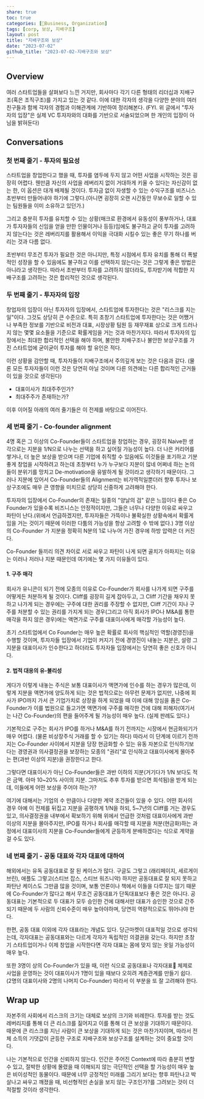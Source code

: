 ```yaml
---
share: true
toc: true
categories: [Business, Organization]
tags: [corp, 보상, 지배구조]
layout: post
title: "지배구조와 보상"
date: "2023-07-02"
github_title: "2023-07-02-지배구조와 보상"
---
```


## Overview
여러 스타트업들을 살펴보다 느낀 거지만, 회사마다 각기 다른 형태의 리더십과 지배구조(혹은 조직구조)를 가지고 있는 것 같다. 이에 대한 각자의 생각을 다양한 분야의 여러 친구들과 함께 각자의 경험과 이해관계에 기반하여 정리해본다. (FYI. 위 글에서 "투자자의 입장"은 실제 VC 투자자와의 대화를 기반으로 서술되었으며 한 개인의 입장이 아님을 밝혀둔다)


## Conversations

### 첫 번째 줄기 - 투자의 필요성

스타트업을 창업한다고 했을 때, 투자를 염두에 두지 않고 어떤 사업을 시작하는 것은 굉장히 어렵다. 웬만큼 자신의 사업을 레버리지 없이 거대하게 키울 수 있다는 자신감이 없는 한, 이 옵션은 대개 배제될 것이다. 투자금 없이 자생할 수 있는 수익구조를 비즈니스 초반부터 만들어내야 하기에 그렇다.(아니면 굉장히 오랜 시간동안 무보수로 일할 수 있는 팀원들을 이미 소유하고 있던가.) 

그리고 충분히 투자를 유치할 수 있는 상황(매크로 환경에서 유동성이 풍부하거나, 대표가 투자자들의 신임을 얻을 만한 인물이거나 등등)임에도 불구하고 굳이 투자를 고려하지 않는다는 것은 레버리지를 활용해서 이익을 극대화 시킬수 있는 좋은 무기 하나를 버리는 것과 다름 없다. 

초반부터 무조건 투자가 필요한 것은 아니지만, 특정 시점에서 투자 유치를 통해 더 폭발적인 성장을 할 수 있음에도 불구하고 이를 선택하지 않는다는 것은 그렇게 좋은 방법은 아니라고 생각한다. 따라서 초반부터 투자를 고려하지 않더라도, 투자받기에 적합한 지배구조를 고려하는 것은 합리적인 것으로 생각된다.

### 두 번째 줄기 - 투자자의 입장

창업자의 입장이 아닌 투자자의 입장에서, 스타트업에 투자한다는 것은 "리스크를 지는 일"이다. 그것도 상당히 큰 수준으로. 특히 초창기 스타트업에 투자한다는 것은 어쨌거나 부족한 정보를 기반으로 비전과 대표, 시장상황 팀원 등 재무재표 상으로 크게 드러나지 않는 몇몇 요소들을 기준으로 확률게임을 거는 것과 마찬가지다. 따라서 투자자의 입장에서는 최대한 합리적인 선택을 해야 하며, 불안한 지배구조나 불안한 보상구조를 가진 스타트업에 굳이굳이 투자를 해야 할 유인은 적다. 

이런 상황을 감안할 때, 투자자들이 지배구조에서 주의깊게 보는 것은 다음과 같다. (물론 모든 투자자들이 이런 것은 당연히 아닐 것이며 다른 의견에는 다른 합리적인 근거들이 있을 것으로 생각된다)

- 대표이사가 최대주주인가?
- 최대주주가 존재하는가?

이후 이어질 아래의 여러 줄기들은 이 전제를 바탕으로 이어진다.


### 세 번째 줄기 - Co-founder alignment

4명 혹은 그 이상의 Co-Founder들이 스타트업을 창업하는 경우, 굉장히 Naive한 생각으로는 지분을 1/N으로 나누는 선택을 하고 싶어질 가능성이 높다. 더 나은 커리어를 쌓거나, 더 높은 보상을 받으며 다른 기업에 취직할 수 있음에도 이것들을 포기하고 기분좋게 창업을 시작하려고 하는데 초창부터 누가 누구보다 지분이 많네 어쩌네 하는 논의들이 분위기를 망치고 De-motivation을 유발하게 될 것이라고 생각하기 때문이다. 그러나 지분에 있어서 Co-Founder들의 Alignment는 비가역적일뿐더러 향후 투자나 보상구조에도 매우 큰 영향을 미치므로 상당히 신중하게 고려해야 한다.

투자자의 입장에서 Co-Founder의 존재는 일종의 "양날의 검" 같은 느낌이다
좋은 Co Founder가 있을수록 비즈니스는 안정적이지만, 그들은 너무나 다양한 이유로 싸우고 파탄이 난다.(위에서 언급하겠지만, 투자자들은 가뜩이나 불확실한 상황속에서 확률게임을 거는 것이기 때문에 이러한 다툼의 가능성을 항상 고려할 수 밖에 없다.) 3명 이상의 Co-Founder 가 지분을 정확히 N분의 1로 나누어 가진 경우에 하방 압력은 더 커진다.

Co-Founder 들끼리 의견 차이로 서로 싸우고 파탄이 나게 되면 골치가 아파지는 이유는 이러나 저러나 지분 때문인데 여기에는 몇 가지 이유들이 있다.

#### 1. 구주 매각

회사가 유니콘이 되기 전에 모종의 이유로 Co-Founder가 회사를 나가게 되면 구주를 어떻게든 처분하게 될 것이다. Cliff를 굉장히 길게 잡아두고, 그 Cliff 기간을 채우지 못하고 나가게 되는 경우에는 구주에 대한 권리를 주장할 수 없지만, Cliff 기간이 지나 구주를 처분할 수 있는 권리를 가지게 되는 경우(그리고 아직 회사가 IPO나 M&A를 통한 매각을 하지 않은 경우)에는 액면가로 구주를 대표이사에게 매각할 가능성이 높다.

초기 스타트업에서 Co Founder는 매우 높은 확률로 회사의 핵심적인 역할(경영진)을 수행할 것이며, 투자자들 입장에서 기업이 커지기 전에 경영진이 내놓는 지분은, 설령 그 지분을 대표이사가 인수한다고 하더라도 투자자들 입장에서는 당연히 좋은 신호가 아니다.

#### 2. 법적 대응의 유-불리성

게다가 이렇게 내놓는 주식은 보통 대표이사가 액면가에 인수를 하는 경우가 많은데, 이렇게 지분을 액면가에 양도하게 되는 것은 법적으로는 아무런 문제가 없지만, 나중에 회사가 IPO까지 가서 큰 기업가치로 상장을 하게 되었을 때 이에 대해 앙심을 품은 Co-Founder가 이를 법원으로 들고가면 액면가에 구주를 매각한 건에 대해 피해자(여기서는 나간 Co-Founder)의 편을 들어주게 될 가능성이 매우 높다. (실제 판례도 있다.)

기본적으로 구주는 회사가 IPO를 하거나 M&A를 하기 전까지는 시장에서 현금화되기가 매우 어렵다. (물론 비상장주식 거래를 할 수 있기는 하다) 따라서 이 단계에 이르기 전까지는 Co-Founder 사이에서 지분을 당장 현금화할 수 있는 유동 자본으로 인식하기보다는 경영권과 의사결정권을 보장하는 모종의 "권리"로 인식하고 대표이사에게 몰아주는 편(과반 이상의 지분)을 권장한다고 한다.

그렇다면 대표이사가 아닌 Co-Founder들은 과반 이하의 지분(거기다가 1/N 보다도 적은 금액. 아마 10~20% 사이의 지분. 그마저도 추후 투자를 받으면 희석됨)을 받게 되는데, 이들에게 어떤 보상을 주어야 하는가? 

여기에 대해서는 기업의 수 만큼이나 다양한 계약 조건들이 있을 수 있다. 어떤 회사의 경우 아예 이 전제를 뒤집고 지분을 공평하게 1/N을 하되, 5~7년의 Cliff를 거는 경우도 있고, 의사결정권을 내부에서 확보하기 위해 위에서 언급한 것처럼 대표이사에게 과반 이상의 지분을 몰아주지만, IPO를 하거나 회사를 매각할 때
지분을 처분(현금화)하는 과정에서 대표이사의 지분을 Co-Founder들에게 균등하게 분배하겠다는 식으로 계약을 걸 수도 있다.


### 네 번째 줄기 - 공동 대표와 각자 대표에 대하여

해외에서는 유독 공동대표로 잘 된 케이스가 많다. 구글도 그렇고 (래리페이지, 세르게이 브린), 애플도 그렇고(스티브 잡스, 스티브 워즈니악) 하지만 공동대표로 잘 되지 못하고 파탄난 케이스도 그만큼 많을 것이며, 보통 언론이나 책에서 이들을 다루지는 않기 때문에 Co-Founder가 많다고 해서 무조건 공동대표가 단독대표보다 좋은 것은 아니다. 공동대표는 기본적으로 두 대표가 모두 승인한 건에 대해서만 대표가 승인한 것으로 간주되기 때문에 두 사람의 신뢰수준이 매우 높아야하며, 당연히 역량적으로도 뛰어나야 한다.

한편, 공동 대표 이외에 각자 대표라는 개념도 있다. 당근마켓이 대표적일 것으로 생각되는데, 각자대표는 공동대표와는 다르게 각자가 독립적인 의결권을 갖는다. 하지만 초창기 스타트업이거나 이제 창업을 시작한다면 각자 대표는 몸에 맞지 않는 옷일 가능성이 매우 높다. 

또한 3명이 상의 Co-Founder가 있을 때, 이런 식으로 공동대표나 각자대표 체제로 사업을 운영하는 것이 대표이사가 1명이 있을 때보다 오히려 계층관계를 만들기 쉽다. (2명의 대표이사와 2명의 나머지 Co-Founder) 따라서 이 부분을 또 잘 고려해야 한다.


## Wrap up

자본주의 사회에서 리스크의 크기는 대체로 보상의 크기와 비례한다. 투자를 받는 것도 레버리지를 통해 더 큰 리스크를 짊어지고 이를 통해 더 큰 보상을 기대하기 때문이다. 때문에 큰 리스크를 지닌 사람이 큰 보상을 기대하게 되는 것은 마찬가지이며, 따라서 전체 소득의 기댓값이 균등한 구조로 지배구조와 보상구조를 설계하는 것이 중요할 것이다.

나는 기본적으로 인간을 신뢰하지 않는다. 인간은 주어진 Context에 따라 충분히 변할 수 있고, 절박한 상황에 몰렸을 때 이해되지 않는 극단적인 선택을 할 가능성이 매우 높은 비이성적인 동물이다. 때문에 너무 긍정적인 미래를 그리기 보다는 향후 파탄나고 박살나고 싸우고 깨졌을 때, 비선형적인 손실을 보지 않는 구조인가?를 그려보는 것이 더 적절할 것이라 생각한다.